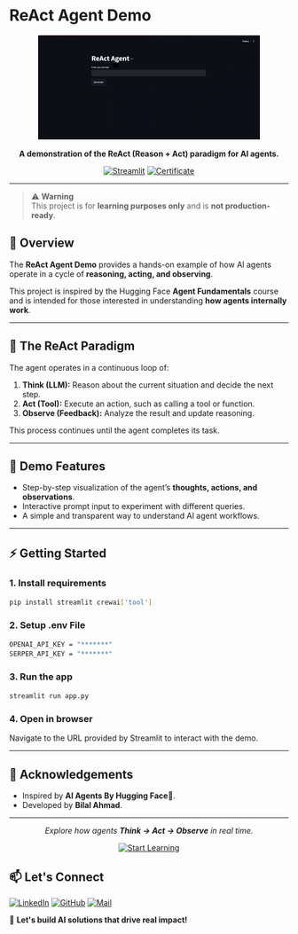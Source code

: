 # ReAct Agent Demo

<div align="center">
  <img src="scr/agent_demo.gif" width="400" alt="Agent Demo" style="display:inline-block;"/>
</div>

<p align="center">  
  <b>A demonstration of the ReAct (Reason + Act) paradigm for AI agents.</b>  
</p>

<p align="center">  
  <a href="https://streamlit.io/"><img src="https://img.shields.io/badge/Streamlit-App-red?logo=streamlit" alt="Streamlit"></a>  
  <a href="./src/certificate.webp">
    <img src="https://img.shields.io/badge/Certificate-Hugging%20Face-yellow?logo=huggingface" alt="Certificate"></a>
</p>

---
> ⚠️ **Warning**  
> This project is for **learning purposes only** and is **not production-ready**.  

## 📌 Overview

The **ReAct Agent Demo** provides a hands-on example of how AI agents operate in a cycle of **reasoning, acting, and observing**.

This project is inspired by the Hugging Face **Agent Fundamentals** course and is intended for those interested in understanding **how agents internally work**.

---

## 🧠 The ReAct Paradigm

The agent operates in a continuous loop of:

1. **Think (LLM):** Reason about the current situation and decide the next step.
2. **Act (Tool):** Execute an action, such as calling a tool or function.
3. **Observe (Feedback):** Analyze the result and update reasoning.

This process continues until the agent completes its task.

---

## 🚀 Demo Features

- Step-by-step visualization of the agent’s **thoughts, actions, and observations**.
- Interactive prompt input to experiment with different queries.
- A simple and transparent way to understand AI agent workflows.

---

## ⚡ Getting Started

### 1. Install requirements

```bash
pip install streamlit crewai['tool']
```

### 2. Setup .env File

```bash
OPENAI_API_KEY = "*******"
SERPER_API_KEY = "*******"
```

### 3. Run the app

```bash
streamlit run app.py
```

### 4. Open in browser

Navigate to the URL provided by Streamlit to interact with the demo.

---

## 🙌 Acknowledgements

- Inspired by **AI Agents By Hugging Face🤗**.
- Developed by **Bilal Ahmad**.

---

<p align="center"><i>Explore how agents <b>Think → Act → Observe</b> in real time.</i></p>
<p align="center">
    <a href="https://huggingface.co/learn/agents-course/unit0/introduction">
        <img src="https://img.shields.io/badge/Start Learning-Hugging%20Face-yellow?logo=huggingface" alt="Start Learning">
    </a>
</p>


## 📫 Let's Connect  
[![LinkedIn](https://custom-icon-badges.demolab.com/badge/LinkedIn-0A66C2?logo=linkedin-white&logoColor=fff)](https://linkedin.com/in/bilalahmadai)  [![GitHub](https://img.shields.io/badge/-GitHub-000?style=flat&logo=github)](https://github.com/bilalahmadai)  [![Mail](https://img.shields.io/badge/Mail-D14836?logo=gmail&logoColor=white)](mailto:bilalahmadai.me@gmail.com)

📌 **Let's build AI solutions that drive real impact!**